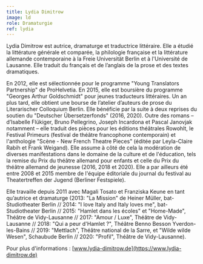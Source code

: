 ```yaml
---
title: Lydia Dimitrow
image: ld
role: Dramaturgie
ref: lydia
---
```


Lydia Dimitrow est autrice, dramaturge et traductrice littéraire. Elle a étudié la littérature générale et comparée, la philologie française et la littérature allemande contemporaine à la Freie Universität Berlin et à l'Université de Lausanne. Elle traduit du français et de l’anglais de la prose et des textes dramatiques. 

En 2012, elle est sélectionnée pour le programme "Young Translators Partnership" de ProHelvetia. En 2015, elle est boursière du programme "Georges Arthur Goldschmidt" pour jeunes traducteurs littéraires. Un an plus tard, elle obtient une bourse de l’atelier d’auteurs de prose du Literarischer Colloquium Berlin. Elle bénéficie par la suite à deux reprises du soutien du "Deutscher Übersetzerfonds" (2016, 2020). 
Outre des romans – d’Isabelle Flükiger, Bruno Pellegrino, Joseph Incardona et Pascal Janovjak notamment – elle traduit des pièces pour les éditions théâtrales Rowohlt, le Festival Primeurs (festival de théâtre francophone contemporain) et l'anthologie "Scène - New French Theatre Pieces" (éditée par Leyla-Claire Rabih et Frank Weigand). Elle assume à côté de cela la modération de diverses manifestations dans le domaine de la culture et de l'éducation, tels la remise du Prix du théâtre allemand pour enfants et celle du Prix du théâtre allemand de jeunesse (2016, 2018 et 2020). Elle a par ailleurs été entre 2008 et 2015 membre de l'équipe éditoriale du journal du festival au Theatertreffen der Jugend (Berliner Festspiele).

Elle travaille depuis 2011 avec Magali Tosato et Franziska Keune en tant qu’autrice et dramaturge (2013: "La Mission" de Heiner Müller, bat-Studiotheater Berlin // 2014: "I love Italy and Italy loves me", bat-Studiotheater Berlin // 2015: "Hamlet dans les écoles" et "Home-Made", Théâtre de Vidy-Lausanne // 2017: "Amour / Luxe", Théâtre de Vidy-Lausanne // 2018: "Qui a peur d'Hamlet ?", Théâtre Benno Besson Yverdon-les-Bains // 2019: "Mettlach", Théâtre national de la Sarre, et "Wilde wilde Wesen", Schaubude Berlin // 2020: "Profil", Théâtre de Vidy-Lausanne).

Pour plus d'informations : [www.lydia-dimitrow.de](https://www.lydia-dimitrow.de)
